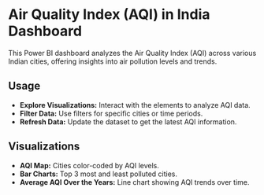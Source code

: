 # Air Quality Index (AQI) in India Dashboard

This Power BI dashboard analyzes the Air Quality Index (AQI) across various Indian cities, offering insights into air pollution levels and trends.


## Usage
- **Explore Visualizations:** Interact with the elements to analyze AQI data.
- **Filter Data:** Use filters for specific cities or time periods.
- **Refresh Data:** Update the dataset to get the latest AQI information.

## Visualizations
- **AQI Map:** Cities color-coded by AQI levels.
- **Bar Charts:** Top 3 most and least polluted cities.
- **Average AQI Over the Years:** Line chart showing AQI trends over time.

